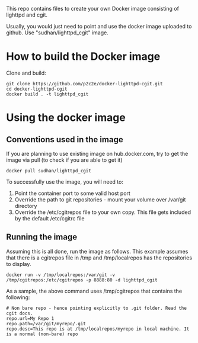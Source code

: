 This repo contains files to create your own Docker image consisting of lighttpd and cgit.

Usually, you would just need to point and use the docker image uploaded to github. Use "sudhan/lighttpd_cgit" image.

 # How to build the Docker image

Clone and build:
```
git clone https://github.com/p2c2e/docker-lighttpd-cgit.git
cd docker-lighttpd-cgit
docker build . -t lighttpd_cgit
```

   # Using the docker image

   ## Conventions used in the image

If you are planning to use existing image on hub.docker.com, try to get the image via pull (to check if you are able to get it)
```
docker pull sudhan/lighttpd_cgit
```
To successfully use the image, you will need to:
   1. Point the container port to some valid host port
   1. Override the path to git repositories - mount your volume over /var/git directory
   1. Override the /etc/cgitrepos file to your own copy. This file gets included by the default /etc/cgitrc file

   ## Running the image
Assuming this is all done, run the image as follows. This example assumes that there is a cgitrepos file in /tmp and /tmp/localrepos has the repositories to display.
```
docker run -v /tmp/localrepos:/var/git -v /tmp/cgitrepos:/etc/cgitrepos -p 8888:80 -d lighttpd_cgit
```
As a sample, the above command uses /tmp/cgitrepos that contains the following:

```
# Non bare repo - hence pointing explicitly to .git folder. Read the cgit docs.
repo.url=My Repo 1
repo.path=/var/git/myrepo/.git
repo.desc=This repo is at /tmp/localrepos/myrepo in local machine. It is a normal (non-bare) repo
```
